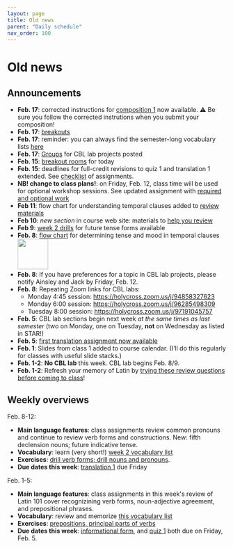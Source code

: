 ```yaml
---
layout: page
title: Old news
parent: "Daily schedule"
nav_order: 100
---
```


# Old news


## Announcements



- **Feb. 17**:  corrected instructions for [composition 1](../checklist/composition1/) now available.  <span class="giant">⚠️</span> Be sure you follow the corrected instrutions when you submit your composition!  
- **Feb. 17**:  [breakouts](../breakouts/)
- **Feb. 17**: reminder:  you can always find the semester-long vocabulary lists [here](https://lingualatina.github.io/textbook/vocabulary/)
- **Feb. 17**: [Groups](../cbl-lab/groups/) for CBL lab projects posted
- **Feb. 15**: [breakout rooms](../breakouts/) for today
- **Feb. 15**: deadlines for full-credit revisions to quiz 1 and translation 1 extended.  See [checklist](../checklist/) of assignments.
- **NB!  change to class plans!**: on Friday, Feb. 12, class time will be used for optional workshop sessions.  See updated assignment with [required and optional work](../assignments/future/)
- **Feb 11**: flow chart for understanding temporal clauses added to [review materials](../illustrations/)
 - **Feb 10**: *new section* in course web site:  materials to [help you review](../review/)
- **Feb 9**: [week 2 drills](../checklist/drills/week2/) for future tense forms available
- **Feb. 8**:  [flow chart](../imgs/sot.png) for determining tense and mood in temporal clauses<br/> [<img src="./imgs/sot.png" width="70">](../imgs/sot.png)
- **Feb. 8**: If you have preferences for a topic in CBL lab projects, please notify Ainsley and Jack by Friday, Feb. 12.
- **Feb. 8**: Repeating Zoom links for CBL labs:
    - Monday 4:45 session: <https://holycross.zoom.us/j/94858327623>
    - Monday 6:00 session: <https://holycross.zoom.us/j/96285498309>
    - Tuesday 8:00 session: <https://holycross.zoom.us/j/97191045757>
- **Feb. 5**: CBL lab sections begin next week *at the same times as last semester* (two on Monday, one on Tuesday, **not** on Wednesday as listed in STAR!)
- **Feb. 5**: [first translation assignment now available](../checklist/translation1/)
- **Feb. 1**: Slides from class 1 added to course calendar. (I’ll do this regularly for classes with useful slide stacks.)
- **Feb. 1-2**:   **No CBL lab** this week.  CBL lab begins Feb. 8/9.
- **Feb. 1-2**: Refresh your memory of Latin by [trying these review questions before coming to class](../assignments/welcomeback/)!

## Weekly overviews

Feb. 8-12:

- **Main language features**: class assignments review common pronouns and continue to review verb forms and constructions. New: fifth declension nouns; future indicative tense.
- **Vocabulary**: learn (very short!) [week 2 vocabulary list](../vocabulary/week2/)
- **Exercises**: [drill verb forms; drill nouns and pronouns](../checklist/drills/week2/).
- **Due dates this week**:  [translation 1](../checklist/translation1/) due Friday


Feb. 1-5:

- **Main language features**:  class assignments in this week's review of Latin 101  cover recognizining verb forms, noun-adjective agreement, and prepositional phrases.
- **Vocabulary**:  review and memorize [this vocabulary list](../vocabulary/week1/)
- **Exercises**: [prepositions, principal parts of verbs](../checklist/drills/week1/)
- **Due dates this week**:  [informational form](../checklist/infoform/), and [quiz 1](../checklist/quiz1/) both due on Friday, Feb. 5.


